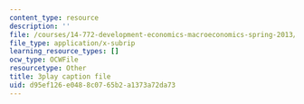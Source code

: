 ```yaml
---
content_type: resource
description: ''
file: /courses/14-772-development-economics-macroeconomics-spring-2013/d95ef126e0488c0765b2a1373a72da73_AW3a2ECNFlE.srt
file_type: application/x-subrip
learning_resource_types: []
ocw_type: OCWFile
resourcetype: Other
title: 3play caption file
uid: d95ef126-e048-8c07-65b2-a1373a72da73
---
```

